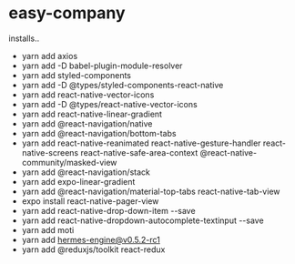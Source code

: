 # easy-company

installs..

- yarn add axios
- yarn add -D babel-plugin-module-resolver
- yarn add styled-components
- yarn add -D @types/styled-components-react-native
- yarn add react-native-vector-icons
- yarn add -D @types/react-native-vector-icons
- yarn add react-native-linear-gradient
- yarn add @react-navigation/native
- yarn add @react-navigation/bottom-tabs
- yarn add react-native-reanimated react-native-gesture-handler react-native-screens react-native-safe-area-context @react-native-community/masked-view
- yarn add @react-navigation/stack
- yarn add expo-linear-gradient
- yarn add @react-navigation/material-top-tabs react-native-tab-view
- expo install react-native-pager-view
- yarn add react-native-drop-down-item --save
- yarn add react-native-dropdown-autocomplete-textinput --save
- yarn add moti
- yarn add hermes-engine@v0.5.2-rc1
- yarn add @reduxjs/toolkit react-redux
